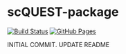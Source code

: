 # scQUEST-package

[![Build Status](https://travis.ibm.com/art-zurich/scQUEST.svg?token=bmUqdLriQp1g3yv7TJC6&branch=master)](https://travis.ibm.com/art-zurich/scQUEST)
[![GitHub Pages](https://img.shields.io/badge/docs-sphinx-blue)](https://adrianomartinelli.github.io/star-protocol/index.html#)

INITIAL COMMIT. UPDATE README